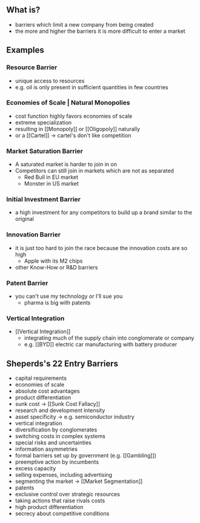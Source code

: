 ## What is?
- barriers which limit a new company from being created
- the more and higher the barriers it is more difficult to enter a market 
## Examples
### Resource Barrier
- unique access to resources
- e.g. oil is only present in sufficient quantities in few countries
### Economies of Scale | Natural Monopolies
- cost function highly favors economies of scale
- extreme specialization
- resulting in [[Monopoly]] or [[Oligopoly]] naturally
- or a [[Cartel]] -> cartel's don't like competition
### Market Saturation Barrier
- A saturated market is harder to join in on
- Competitors can still join in markets which are not as separated
	- Red Bull in EU market
	- Monster in US market
### Initial Investment Barrier
- a high investment for any competitors to build up a brand similar to the original
### Innovation Barrier
- it is just too hard to join the race because the innovation costs are so high
	- Apple with its M2 chips
- other Know-How or R&D barriers
### Patent Barrier
- you can't use my technology or I'll sue you
	- pharma is big with patents
### Vertical Integration
- [[Vertical Integration]]
	- integrating much of the supply chain into conglomerate or company
	- e.g. [[BYD]] electric car manufacturing with battery producer
## Sheperds's 22 Entry Barriers
- capital requirements
- economies of scale
- absolute cost advantages
- product differentiation
- sunk cost -> [[Sunk Cost Fallacy]]
- research and development intensity
- asset specificity -> e.g. semiconductor industry
- vertical integration
- diversification by conglomerates
- switching costs in complex systems
- special risks and uncertainties 
- information asymmetries
- formal barriers set up by government (e.g. [[Gambling]])
- preemptive action by incumbents
- excess capacity
- selling expenses, including advertising
- segmenting the market -> [[Market Segmentation]]
- patents 
- exclusive control over strategic resources
- taking actions that raise rivals costs
- high product differentiation
- secrecy about competitive conditions